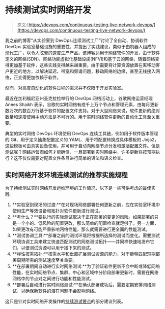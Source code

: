 # 持续测试实时网络开发

> 原文:[https://devops.com/continuous-testing-live-network-devops/](https://devops.com/continuous-testing-live-network-devops/)

我之前的博客“从实验室到 DevOps:连续测试工厂”讨论了全自动、协调软件 DevOps 实验室基础设施的重要性，并提出了实践建议，类似于由机器人组成的现代工厂，以令人眩晕的速度生产产品。该博客适用于网络软件的开发，由于软件定义的网络(SDN)、网络功能虚拟化基础设施(NFVI)和基于云的网络，随着网络变得更加基于软件，这些实践变得越来越重要。由于需要将计算资源放置在离移动客户更近的地方，以解决延迟、带宽和频谱问题，移动网络的边缘，甚至无线接入网络，正变得更加依赖于软件。

然而，对高度自动化的软件过程的需求并不仅限于开发实验室。

最近在加利福尼亚州圣克拉拉举行的 DevOps 网络活动上，谷歌网络运营经理 Anees Shaikh 表示，谷歌的实时网络有成千上万个节点和管理元素，由每月更新数万次的数百万行基于软件的配置文件支持。对于大型网络来说，软件更新的绝对数量和速度使用手动方法是不可行的。用于实时网络软件更新的自动化工具至关重要。

典型的实时网络 DevOps 环境使用 DevOps 连续工具链，例如用于软件版本管理的 Git、用于定义抽象配置定义的 YAML、用于将配置转换成具体模板的 Jinja2，这些模板可由真实设备使用，并可用于自动向网络节点分发和激活配置文件。但是测试呢？网络运营商如何才能确信，一旦部署到实时网络中，许多更新将按预期执行？这不仅仅需要对配置文件条目进行简单的语法和语义检查。

## 实时网络开发环境连续测试的推荐实施规程

为了持续测试实时网络开发运维环境的工作情况，以下是一些可供考虑的最佳实践:

1.  **实验室到现场的过渡:**在对现场网络部署任何更新之前，应在实验室环境中使用生产等效设备和拓扑对软件更新进行测试。
2.  **考什么？**要执行的实际测试取决于正在部署的变更的风险。如果部署的只是一个小的、低风险的配置更改，那么简单的配置检查就足够了。另一方面，如果更改有可能严重影响网络性能，那么就需要进行更全面的性能测试。
3.  **测试协调工具:**部署之前的测试环境将根据所选择的测试而变化。需要测试环境协调工具来建立快速匹配测试的网络测试拓扑——并同样快速地发布它们，以便测试资源可以用于接下来的测试。
4.  **弹性按需拓扑:**按需水平和垂直扩展测试资源的能力，对于能够匹配短期部署周期所需的测试速度至关重要。
5.  **在部署期间自动进行实时网络测试:**为了验证软件更新不会中断或降低网络性能，在实时网络节点、集群、中心和区域中分阶段部署更新时，需要在网络网格中的节点对之间进行功能和性能测试。
6.  **部署后自动进行实时网络测试:**在确认部署成功后，需要定期安排网络测试，以确保新软件的潜在问题不会影响网络。

这只是针对实时网络开发操作的[持续测试要点](http://www.spirent.com/Solutions/DevOps)的部分建议列表。